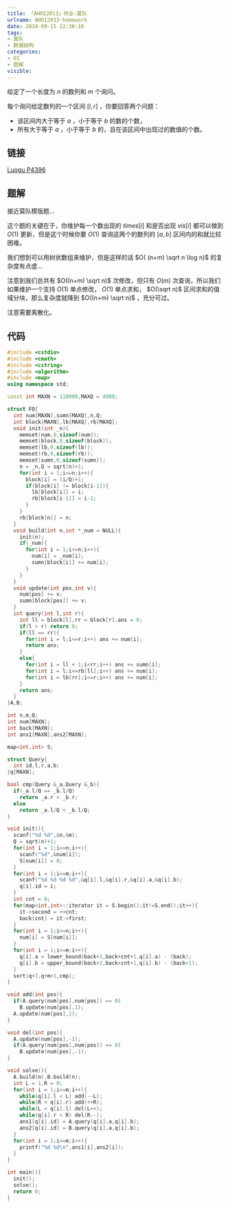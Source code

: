 ```yaml
---
title: 「AHOI2013」作业-莫队
urlname: AHOI2013-homework
date: 2018-09-15 22:38:10
tags:
- 莫队
- 数据结构
categories: 
- OI
- 题解
visible:
---
```


给定了一个长度为 $n$ 的数列和 $m$ 个询问。

每个询问给定数列的一个区间 $[l,r]$ ，你要回答两个问题：

+ 该区间内大于等于 $a$ ，小于等于 $b$ 的数的个数，
+ 所有大于等于 $a$ ，小于等于 $b$ 的，且在该区间中出现过的数值的个数。

<!-- more -->

## 链接

[Luogu P4396](https://www.luogu.org/problemnew/show/P4396)

## 题解

接近莫队模版题...

这个题的关键在于，你维护每一个数出现的 $times[i]$ 和是否出现 $vis[i]$ 都可以做到 $O(1)$ 更新，但是这个时候你要 $O(1)$ 查询这两个的数列的 $[a,b]$ 区间内的和就比较困难。

我们想到可以用树状数组来维护，但是这样的话 $O( (n+m) \sqrt n \log n)$ 的复杂度有点虚...

注意到我们总共有 $O((n+m) \sqrt n)$ 次修改，但只有 $O(m)$ 次查询，所以我们如果维护一个支持 $O(1)$ 单点修改， $O(1)$ 单点求和， $O(\sqrt n)$ 区间求和的值域分块，那么复杂度就降到 $O((n+m) \sqrt n)$ ，充分可过。

注意需要离散化。

## 代码


```cpp
#include <cstdio>
#include <cmath>
#include <cstring>
#include <algorithm>
#include <map>
using namespace std;

const int MAXN = 110000,MAXQ = 4000;

struct FQ{
  int num[MAXN],sumn[MAXQ],n,Q;
  int block[MAXN],lb[MAXQ],rb[MAXQ];
  void init(int _n){
    memset(num,0,sizeof(num));
    memset(block,0,sizeof(block));
    memset(lb,0,sizeof(lb));
    memset(rb,0,sizeof(rb));
    memset(sumn,0,sizeof(sumn));
    n = _n,Q = sqrt(n)+1;
    for(int i = 1;i<=n;i++){
      block[i] = (i/Q)+1;
      if(block[i] != block[i-1]){
        lb[block[i]] = i;
        rb[block[i-1]] = i-1;
      }
    }
    rb[block[n]] = n;
  }
  void build(int n,int *_num = NULL){
    init(n);
    if(_num){
      for(int i = 1;i<=n;i++){
        num[i] = _num[i];
        sumn[block[i]] += num[i];
      }
    }
  }
  void update(int pos,int v){
    num[pos] += v;
    sumn[block[pos]] += v;
  }
  int query(int l,int r){
    int ll = block[l],rr = block[r],ans = 0;
    if(l > r) return 0;
    if(ll == rr){
      for(int i = l;i<=r;i++) ans += num[i];
      return ans;
    }
    else{
      for(int i = ll + 1;i<rr;i++) ans += sumn[i];
      for(int i = l;i<=rb[ll];i++) ans += num[i];
      for(int i = lb[rr];i<=r;i++) ans += num[i];
    }
    return ans;
  }
}A,B;

int n,m,Q;
int num[MAXN];
int back[MAXN];
int ans1[MAXN],ans2[MAXN];

map<int,int> S;

struct Query{
  int id,l,r,a,b;
}q[MAXN];

bool cmp(Query &_a,Query &_b){
  if(_a.l/Q == _b.l/Q)
    return _a.r < _b.r;
  else
    return _a.l/Q < _b.l/Q;
}

void init(){
  scanf("%d %d",&n,&m);
  Q = sqrt(n)+1;
  for(int i = 1;i<=n;i++){
    scanf("%d",&num[i]);
    S[num[i]] = 0;
  }
  for(int i = 1;i<=m;i++){
    scanf("%d %d %d %d",&q[i].l,&q[i].r,&q[i].a,&q[i].b);
    q[i].id = i;
  }
  int cnt = 0;
  for(map<int,int>::iterator it = S.begin();it!=S.end();it++){
    it->second = ++cnt;
    back[cnt] = it->first;
  }
  for(int i = 1;i<=n;i++){
    num[i] = S[num[i]];
  }
  for(int i = 1;i<=m;i++){
    q[i].a = lower_bound(back+1,back+cnt+1,q[i].a) - (back);
    q[i].b = upper_bound(back+1,back+cnt+1,q[i].b) - (back+1);
  }
  sort(q+1,q+m+1,cmp);
}

void add(int pos){
  if(A.query(num[pos],num[pos]) == 0)
    B.update(num[pos],1);
  A.update(num[pos],1);
}

void del(int pos){
  A.update(num[pos],-1);
  if(A.query(num[pos],num[pos]) == 0)
    B.update(num[pos],-1);
}

void solve(){
  A.build(n),B.build(n);
  int L = 1,R = 0;
  for(int i = 1;i<=m;i++){
    while(q[i].l < L) add(--L); 
    while(R < q[i].r) add(++R);
    while(L < q[i].l) del(L++);
    while(q[i].r < R) del(R--);
    ans1[q[i].id] = A.query(q[i].a,q[i].b);
    ans2[q[i].id] = B.query(q[i].a,q[i].b);
  }
  for(int i = 1;i<=m;i++){
    printf("%d %d\n",ans1[i],ans2[i]);
  }
}

int main(){
  init();
  solve();
  return 0;
}
```


